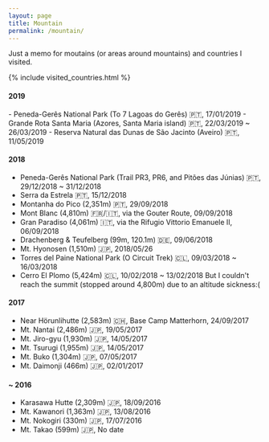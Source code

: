 ```yaml
---
layout: page
title: Mountain
permalink: /mountain/
---
```


Just a memo for moutains (or areas around mountains) and countries I visited.

{% include visited_countries.html %}

<h4>2019</h4>
- Peneda-Gerês National Park (To 7 Lagoas do Gerês) 🇵🇹, 17/01/2019
- Grande Rota Santa Maria (Azores, Santa Maria island) 🇵🇹, 22/03/2019 ~ 26/03/2019
- Reserva Natural das Dunas de São Jacinto (Aveiro) 🇵🇹, 11/05/2019

<h4>2018</h4>

- Peneda-Gerês National Park (Trail PR3, PR6, and Pitões das Júnias) 🇵🇹, 29/12/2018 ~ 31/12/2018
- Serra da Estrela 🇵🇹, 15/12/2018
- Montanha do Pico (2,351m) 🇵🇹, 29/09/2018
- Mont Blanc (4,810m) 🇫🇷/🇮🇹, via the Gouter Route, 09/09/2018
- Gran Paradiso (4,061m) 🇮🇹, via the Rifugio Vittorio Emanuele II, 06/09/2018
- Drachenberg & Teufelberg (99m, 120.1m) 🇩🇪, 09/06/2018
- Mt. Hyonosen (1,510m) 🇯🇵, 2018/05/26
- Torres del Paine National Park (O Circuit Trek) 🇨🇱, 09/03/2018 ~ 16/03/2018
- Cerro El Plomo (5,424m) 🇨🇱, 10/02/2018 ~ 13/02/2018
  But I couldn't reach the summit (stopped around 4,800m) due to an altitude sickness:(

<h4>2017</h4>

- Near Hörunlihutte (2,583m) 🇨🇭, Base Camp Matterhorn, 24/09/2017
- Mt. Nantai (2,486m) 🇯🇵, 19/05/2017
- Mt. Jiro-gyu (1,930m) 🇯🇵, 14/05/2017
- Mt. Tsurugi (1,955m) 🇯🇵, 14/05/2017
- Mt. Buko (1,304m) 🇯🇵, 07/05/2017
- Mt. Daimonji (466m) 🇯🇵, 02/01/2017

<h4>~ 2016</h4>

- Karasawa Hutte (2,309m) 🇯🇵, 18/09/2016
- Mt. Kawanori (1,363m) 🇯🇵, 13/08/2016
- Mt. Nokogiri (330m) 🇯🇵, 17/07/2016
- Mt. Takao (599m) 🇯🇵, No date

